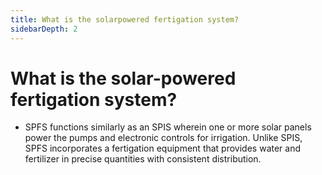 ```yaml
---
title: What is the solarpowered fertigation system?
sidebarDepth: 2
---
```


# What is the solar-powered fertigation system?


 - SPFS functions similarly as an SPIS wherein one or more solar panels power the pumps and electronic controls for irrigation. Unlike SPIS, SPFS incorporates a fertigation equipment that provides water and fertilizer in precise quantities with consistent distribution.
